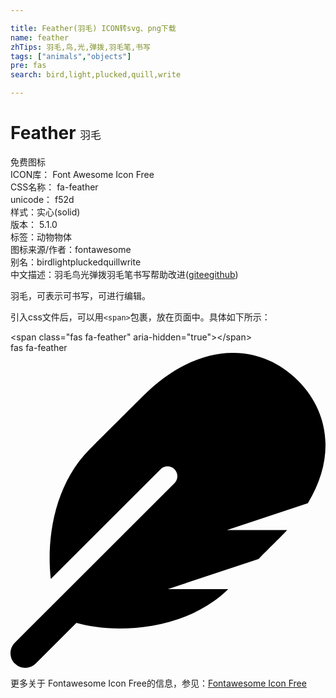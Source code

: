 ```yaml
---

title: Feather(羽毛) ICON转svg、png下载
name: feather
zhTips: 羽毛,鸟,光,弹拨,羽毛笔,书写
tags: ["animals","objects"]
pre: fas
search: bird,light,plucked,quill,write

---
```


# Feather  <small style="font-size: 60%;font-weight: 100">羽毛</small>


<div class="detail-page">
<p>
<span><span class="badge-success badge">免费图标</span> </span>
<br/>
<span>
ICON库：
<span class="badge-secondary badge">Font Awesome Icon Free</span> 
</span>
<br/>
<span>
CSS名称：
<span class="badge-secondary badge">fa-feather</span> 
</span>
<br/>
<span>
unicode：
<span class="badge-secondary badge">f52d</span> 
<copy-btn content='f52d' btn-title=""></copy-btn>
<copy-btn :content='String.fromCodePoint(parseInt("f52d", 16))' btn-title="复制U"></copy-btn>
</span><br/><span>样式：<span class="badge-light badge">实心(solid)</span></span>
<br/>
<span>
版本：
<span class="badge-secondary badge">5.1.0</span> 
</span><br/><span>标签：<span class="badge-light badge"><router-link to="/tags/animals.html">动物</router-link></span><span class="badge-light badge"><router-link to="/tags/objects.html">物体</router-link></span></span>
<br/>
<span>图标来源/作者：<span class="badge-light badge">fontawesome</span></span> 
<br/>
<span>别名：<span class="badge-light badge">bird</span><span class="badge-light badge">light</span><span class="badge-light badge">plucked</span><span class="badge-light badge">quill</span><span class="badge-light badge">write</span></span><br/><span class="zh-detail">中文描述：<span class="badge-primary badge">羽毛</span><span class="badge-primary badge">鸟</span><span class="badge-primary badge">光</span><span class="badge-primary badge">弹拨</span><span class="badge-primary badge">羽毛笔</span><span class="badge-primary badge">书写</span><span class="help-link"><span>帮助改进</span>(<a href="https://gitee.com/liuwave/icon-helper/edit/master/json/fontawesome/solid/feather.json" target="_blank" rel="noopener noreferrer">gitee</a><a href="https://github.com/liuwave/icon-helper/edit/master/json/fontawesome/solid/feather.json" target="_blank" rel="noopener noreferrer">github</a></span>)</span><br/>
</p>
</div><div class="description description alert alert-light">羽毛，可表示可书写，可进行编辑。</div>
<div class="alert alert-dark">
  <i class="fas fa-feather fa-xs"></i>
  <i class="fas fa-feather fa-sm"></i>
  <i class="fas fa-feather fa-lg"></i>
  <i class="fas fa-feather fa-2x"></i>
  <i class="fas fa-feather fa-3x"></i>
  <i class="fas fa-feather fa-5x"></i>
  <i class="fas fa-feather fa-7x"></i>
</div>
<div>
  <p>引入css文件后，可以用<code>&lt;span&gt;</code>包裹，放在页面中。具体如下所示：    
  </p>
  <div class="alert alert-primary" style="font-size: 14px">
    &lt;span class="fas fa-feather" aria-hidden="true"&gt;&lt;/span&gt;
    <copy-btn content='<span class="fas fa-feather" aria-hidden="true"></span>'></copy-btn>
  </div>
  <div class="alert alert-secondary">
    <i class="fas fa-feather"
    style="font-size: 24px"
    aria-hidden="true"></i> fas fa-feather
    <copy-btn content="fas fa-feather" btn-title="复制图标名称"></copy-btn>
  </div>
</div>
<div id="svg" class="svg-wrap">
<svg xmlns="http://www.w3.org/2000/svg" viewBox="0 0 512 512"><path d="M467.14 44.84c-62.55-62.48-161.67-64.78-252.28 25.73-78.61 78.52-60.98 60.92-85.75 85.66-60.46 60.39-70.39 150.83-63.64 211.17l178.44-178.25c6.26-6.25 16.4-6.25 22.65 0s6.25 16.38 0 22.63L7.04 471.03c-9.38 9.37-9.38 24.57 0 33.94 9.38 9.37 24.6 9.37 33.98 0l66.1-66.03C159.42 454.65 279 457.11 353.95 384h-98.19l147.57-49.14c49.99-49.93 36.38-36.18 46.31-46.86h-97.78l131.54-43.8c45.44-74.46 34.31-148.84-16.26-199.36z"/></svg>
</div>
<detail full-name='fa-feather'></detail>
    
<div><p>更多关于  Fontawesome Icon Free的信息，参见：<a target="_blank" href="https://iconhelper.cn/fontawesome.html">Fontawesome Icon Free</a>
</p></div>
